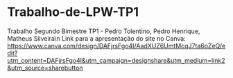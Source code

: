 # Trabalho-de-LPW-TP1
Trabalho Segundo Bimestre TP1 - Pedro Tolentino, Pedro Henrique, Matheus Silveira\n
Link para a apresentação do site no Canva: https://www.canva.com/design/DAFjrsFgo4I/AadXUZ6UmtMcqJ7ta6oZeQ/edit?utm_content=DAFjrsFgo4I&utm_campaign=designshare&utm_medium=link2&utm_source=sharebutton
